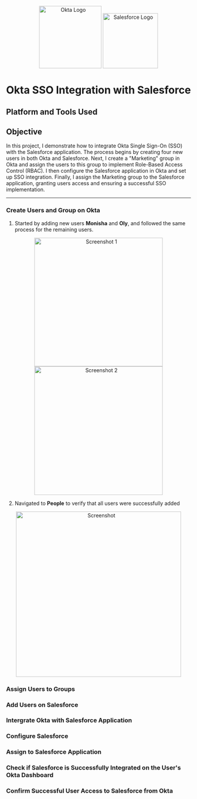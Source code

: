 <p align="center">
<img src="https://cdn.worldvectorlogo.com/logos/okta-logo.svg" alt="Okta Logo" width="170"/>   <img src="https://cdn.worldvectorlogo.com/logos/salesforce-2.svg" alt="Salesforce Logo" width="150"/>


#  Okta SSO Integration with Salesforce


## Platform and Tools Used


## Objective

In this project, I demonstrate how to integrate Okta Single Sign-On (SSO) with the Salesforce application. The process begins by creating four new users in both Okta and Salesforce. Next, I create a "Marketing" group in Okta and assign the users to this group to implement Role-Based Access Control (RBAC). I then configure the Salesforce application in Okta and set up SSO integration. Finally, I assign the Marketing group to the Salesforce application, granting users access and ensuring a successful SSO implementation.
 
-----

### Create Users and Group on Okta

1. Started by adding new users **Monisha** and **Oly**, and followed the same process for the remaining users.

<p align="center">
  <img src="https://github.com/user-attachments/assets/012554c1-b8c0-45ad-b465-0808b232d6e7" alt="Screenshot 1" width="350"/>
  <img src="https://github.com/user-attachments/assets/1228a06f-9ca4-4180-a1dd-b33db668e6c8" alt="Screenshot 2" width="350"/>
</p>

2. Navigated to **People** to verify that all users were successfully added

<p align="center">
   <img src="https://github.com/user-attachments/assets/01da420e-7128-449b-b836-19f6e61b1a08" alt="Screenshot" width="450"/>


  





### Assign Users to Groups


### Add Users on Salesforce


### Intergrate Okta with Salesforce Application

### Configure Salesforce

### Assign to Salesforce Application

### Check if Salesforce is Successfully Integrated on the User's Okta Dashboard

### Confirm Successful User Access to Salesforce from Okta
